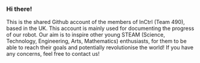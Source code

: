### Hi there!
This is the shared Github account of the members of InCtrl (Team 490), based in the UK. This account is mainly used for documenting the progress of our robot.
Our aim is to inspire other young STEAM (Science, Technology, Engineering, Arts, Mathematics) enthusiasts, for them to be able to reach their goals and potentially revolutionise the world!
If you have any concerns, feel free to contact us!



<!--
**TeamInCtrl/TeamInCtrl** is a ✨ _special_ ✨ repository because its `README.md` (this file) appears on your GitHub profile.


